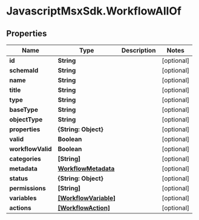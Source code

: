 # JavascriptMsxSdk.WorkflowAllOf

## Properties

Name | Type | Description | Notes
------------ | ------------- | ------------- | -------------
**id** | **String** |  | [optional] 
**schemaId** | **String** |  | [optional] 
**name** | **String** |  | [optional] 
**title** | **String** |  | [optional] 
**type** | **String** |  | [optional] 
**baseType** | **String** |  | [optional] 
**objectType** | **String** |  | [optional] 
**properties** | **{String: Object}** |  | [optional] 
**valid** | **Boolean** |  | [optional] 
**workflowValid** | **Boolean** |  | [optional] 
**categories** | **[String]** |  | [optional] 
**metadata** | [**WorkflowMetadata**](WorkflowMetadata.md) |  | [optional] 
**status** | **{String: Object}** |  | [optional] 
**permissions** | **[String]** |  | [optional] 
**variables** | [**[WorkflowVariable]**](WorkflowVariable.md) |  | [optional] 
**actions** | [**[WorkflowAction]**](WorkflowAction.md) |  | [optional] 


